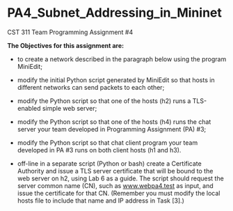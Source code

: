 # PA4_Subnet_Addressing_in_Mininet
CST 311 Team Programming Assignment #4

**The Objectives for this assignment are:**

- to create a network described in the paragraph below using the program MiniEdit; 

- modify the initial Python script generated by MiniEdit so that hosts in different networks can send packets to each other; 

- modify the Python script so that one of the hosts (h2) runs a TLS-enabled simple web server; 

- modify the Python script so that one of the hosts (h4) runs the chat server your team developed in Programming Assignment (PA) #3;

- modify the Python script so that chat client program your team developed in PA #3 runs on both client hosts (h1 and h3).

- off-line in a separate script (Python or bash) create a Certificate Authority and issue a TLS server certificate that will be bound to the web server on h2, using Lab 6 as a guide. The script should request the server common name (CN), such as www.webpa4.test as input, and issue the certificate for that CN.  (Remember you must modify the local hosts file to include that name and IP address in Task [3].) 

